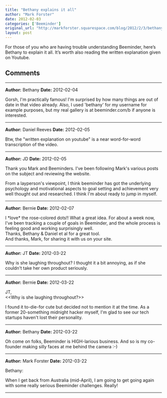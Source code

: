 ```yaml
---
title: "Bethany explains it all"
author: "Mark Forster"
date: 2012-02-03
categories: ['Beeminder']
original_url: "http://markforster.squarespace.com/blog/2012/2/3/bethany-explains-it-all.html"
layout: post
---
```


For those of you who are having trouble understanding Beeminder, here’s Bethany to explain it all. It’s worth also reading the written explanation given on Youtube.


## Comments

---

**Author:** Bethany
**Date:** 2012-02-04

Gorsh, I'm practically famous! I'm surprised by how many things are out of date in that video already. Also, I used 'bethany' for my username for example purposes, but my real gallery is at beeminder.com/b if anyone is interested.

---

**Author:** Daniel Reeves
**Date:** 2012-02-05

Btw, the "written explanation on youtube" is a near word-for-word transcription of the video.

---

**Author:** JD
**Date:** 2012-02-05

Thank you Mark and Beeminders. I've been following Mark's various posts on the subject and reviewing the website.   
  
From a layperson's viewpoint, I think beeminder has got the underlying psychology and motivational aspects to goal setting and achievement very well thought out and researched. I think I'm about ready to jump in myself.

---

**Author:** Bernie
**Date:** 2012-02-07

I \*love\* the rose-colored dots!! What a great idea. For about a week now, I've been tracking a couple of goals in Beeminder, and the whole process is feeling good and working surprisingly well.  
Thanks, Bethany & Daniel et al for a great tool.  
And thanks, Mark, for sharing it with us on your site.

---

**Author:** JT
**Date:** 2012-03-22

Why is she laughing throughout? I thought it a bit annoying, as if she couldn't take her own product seriously.

---

**Author:** Bernie
**Date:** 2012-03-22

JT,  
<<Why is she laughing throughout?>>  
  
I found it to-die-for cute but decided not to mention it at the time. As a former 20-something midnight hacker myself, I'm glad to see our tech startups haven't lost their personality.

---

**Author:** Bethany
**Date:** 2012-03-22

Oh come on folks, Beeminder is HIGH-larious business. And so is my co-founder making silly faces at me behind the camera :-)

---

**Author:** Mark Forster
**Date:** 2012-03-22

Bethany:  
  
When I get back from Australia (mid-April), I am going to get going again with some really serious Beeminder challenges. Really!

---
